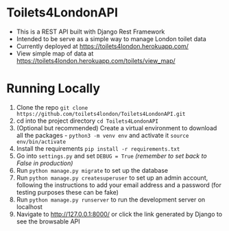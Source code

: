 # Toilets4LondonAPI

- This is a REST API built with Django Rest Framework
- Intended to be serve as a simple way to manage London toilet data
- Currently deployed at https://toilets4london.herokuapp.com/
- View simple map of data at https://toilets4london.herokuapp.com/toilets/view_map/

# Running Locally

1. Clone the repo `git clone https://github.com/toilets4london/Toilets4LondonAPI.git`
2. cd into the project directory `cd Toilets4LondonAPI`
3. (Optional but recommended) Create a virtual environment to download all the packages - `python3 -m venv env` and activate it `source env/bin/activate`
4. Install the requirements `pip install -r requirements.txt`
5. Go into `settings.py` and set `DEBUG = True` *(remember to set back to False in production)*
6. Run `python manage.py migrate` to set up the database
7. Run `python manage.py createsuperuser` to set up an admin account, following the instructions to add your email address and a password (for testing purposes these can be fake)
8. Run `python manage.py runserver` to run the development server on localhost
9. Navigate to http://127.0.0.1:8000/ or click the link generated by Django to see the browsable API
    
